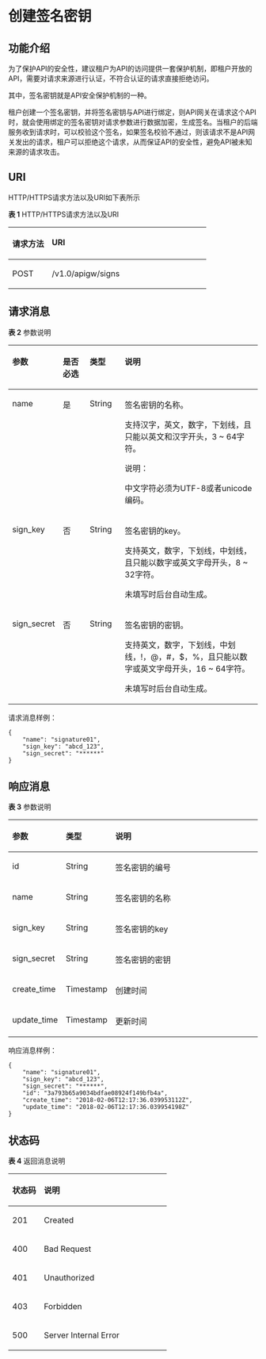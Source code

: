# 创建签名密钥<a name="ZH-CN_TOPIC_0000001081976139"></a>

## 功能介绍<a name="zh-cn_topic_0118924547_section32899949"></a>

为了保护API的安全性，建议租户为API的访问提供一套保护机制，即租户开放的API，需要对请求来源进行认证，不符合认证的请求直接拒绝访问。

其中，签名密钥就是API安全保护机制的一种。

租户创建一个签名密钥，并将签名密钥与API进行绑定，则API网关在请求这个API时，就会使用绑定的签名密钥对请求参数进行数据加密，生成签名。当租户的后端服务收到请求时，可以校验这个签名，如果签名校验不通过，则该请求不是API网关发出的请求，租户可以拒绝这个请求，从而保证API的安全性，避免API被未知来源的请求攻击。

## URI<a name="zh-cn_topic_0118924547_section27664085"></a>

HTTP/HTTPS请求方法以及URI如下表所示

**表 1**  HTTP/HTTPS请求方法以及URI

<a name="zh-cn_topic_0118924547_table41707817"></a>
<table><thead align="left"><tr id="zh-cn_topic_0118924547_row58843872"><th class="cellrowborder" valign="top" width="20%" id="mcps1.2.3.1.1"><p id="zh-cn_topic_0118924547_p1624321"><a name="zh-cn_topic_0118924547_p1624321"></a><a name="zh-cn_topic_0118924547_p1624321"></a>请求方法</p>
</th>
<th class="cellrowborder" valign="top" width="80%" id="mcps1.2.3.1.2"><p id="zh-cn_topic_0118924547_p64461142"><a name="zh-cn_topic_0118924547_p64461142"></a><a name="zh-cn_topic_0118924547_p64461142"></a>URI</p>
</th>
</tr>
</thead>
<tbody><tr id="zh-cn_topic_0118924547_row53969991"><td class="cellrowborder" valign="top" width="20%" headers="mcps1.2.3.1.1 "><p id="zh-cn_topic_0118924547_p9493182"><a name="zh-cn_topic_0118924547_p9493182"></a><a name="zh-cn_topic_0118924547_p9493182"></a>POST</p>
</td>
<td class="cellrowborder" valign="top" width="80%" headers="mcps1.2.3.1.2 "><p id="zh-cn_topic_0118924547_p30750240"><a name="zh-cn_topic_0118924547_p30750240"></a><a name="zh-cn_topic_0118924547_p30750240"></a>/v1.0/apigw/signs</p>
</td>
</tr>
</tbody>
</table>

## 请求消息<a name="zh-cn_topic_0118924547_section47650173"></a>

**表 2**  参数说明

<a name="zh-cn_topic_0118924547_table2564886"></a>
<table><thead align="left"><tr id="zh-cn_topic_0118924547_row39382573"><th class="cellrowborder" valign="top" width="17.169999999999998%" id="mcps1.2.5.1.1"><p id="zh-cn_topic_0118924547_p35871824"><a name="zh-cn_topic_0118924547_p35871824"></a><a name="zh-cn_topic_0118924547_p35871824"></a><strong id="zh-cn_topic_0118924547_b54410961"><a name="zh-cn_topic_0118924547_b54410961"></a><a name="zh-cn_topic_0118924547_b54410961"></a>参数</strong></p>
</th>
<th class="cellrowborder" valign="top" width="11.110000000000001%" id="mcps1.2.5.1.2"><p id="zh-cn_topic_0118924547_p45211703"><a name="zh-cn_topic_0118924547_p45211703"></a><a name="zh-cn_topic_0118924547_p45211703"></a><strong id="zh-cn_topic_0118924547_b255714485613"><a name="zh-cn_topic_0118924547_b255714485613"></a><a name="zh-cn_topic_0118924547_b255714485613"></a>是否必选</strong></p>
</th>
<th class="cellrowborder" valign="top" width="14.14%" id="mcps1.2.5.1.3"><p id="zh-cn_topic_0118924547_p8879947"><a name="zh-cn_topic_0118924547_p8879947"></a><a name="zh-cn_topic_0118924547_p8879947"></a><strong id="zh-cn_topic_0118924547_b12810666"><a name="zh-cn_topic_0118924547_b12810666"></a><a name="zh-cn_topic_0118924547_b12810666"></a>类型</strong></p>
</th>
<th class="cellrowborder" valign="top" width="57.58%" id="mcps1.2.5.1.4"><p id="zh-cn_topic_0118924547_p31031046"><a name="zh-cn_topic_0118924547_p31031046"></a><a name="zh-cn_topic_0118924547_p31031046"></a><strong id="zh-cn_topic_0118924547_b10843966"><a name="zh-cn_topic_0118924547_b10843966"></a><a name="zh-cn_topic_0118924547_b10843966"></a>说明</strong></p>
</th>
</tr>
</thead>
<tbody><tr id="zh-cn_topic_0118924547_row5946028"><td class="cellrowborder" valign="top" width="17.169999999999998%" headers="mcps1.2.5.1.1 "><p id="zh-cn_topic_0118924547_p11866226"><a name="zh-cn_topic_0118924547_p11866226"></a><a name="zh-cn_topic_0118924547_p11866226"></a>name</p>
</td>
<td class="cellrowborder" valign="top" width="11.110000000000001%" headers="mcps1.2.5.1.2 "><p id="zh-cn_topic_0118924547_p21640249"><a name="zh-cn_topic_0118924547_p21640249"></a><a name="zh-cn_topic_0118924547_p21640249"></a>是</p>
</td>
<td class="cellrowborder" valign="top" width="14.14%" headers="mcps1.2.5.1.3 "><p id="zh-cn_topic_0118924547_p8029736"><a name="zh-cn_topic_0118924547_p8029736"></a><a name="zh-cn_topic_0118924547_p8029736"></a>String</p>
</td>
<td class="cellrowborder" valign="top" width="57.58%" headers="mcps1.2.5.1.4 "><p id="zh-cn_topic_0118924547_p46428904"><a name="zh-cn_topic_0118924547_p46428904"></a><a name="zh-cn_topic_0118924547_p46428904"></a>签名密钥的名称。</p>
<p id="zh-cn_topic_0118924547_p23804074"><a name="zh-cn_topic_0118924547_p23804074"></a><a name="zh-cn_topic_0118924547_p23804074"></a>支持汉字，英文，数字，下划线，且只能以英文和汉字开头，3 ~ 64字符。</p>
<div class="note" id="zh-cn_topic_0118924547_note1389815157433"><a name="zh-cn_topic_0118924547_note1389815157433"></a><a name="zh-cn_topic_0118924547_note1389815157433"></a><span class="notetitle"> 说明： </span><div class="notebody"><p id="zh-cn_topic_0118924547_p108991115154319"><a name="zh-cn_topic_0118924547_p108991115154319"></a><a name="zh-cn_topic_0118924547_p108991115154319"></a>中文字符必须为UTF-8或者unicode编码。</p>
</div></div>
</td>
</tr>
<tr id="zh-cn_topic_0118924547_row826071"><td class="cellrowborder" valign="top" width="17.169999999999998%" headers="mcps1.2.5.1.1 "><p id="zh-cn_topic_0118924547_p66911810"><a name="zh-cn_topic_0118924547_p66911810"></a><a name="zh-cn_topic_0118924547_p66911810"></a>sign_key</p>
</td>
<td class="cellrowborder" valign="top" width="11.110000000000001%" headers="mcps1.2.5.1.2 "><p id="zh-cn_topic_0118924547_p51147542"><a name="zh-cn_topic_0118924547_p51147542"></a><a name="zh-cn_topic_0118924547_p51147542"></a>否</p>
</td>
<td class="cellrowborder" valign="top" width="14.14%" headers="mcps1.2.5.1.3 "><p id="zh-cn_topic_0118924547_p49310201"><a name="zh-cn_topic_0118924547_p49310201"></a><a name="zh-cn_topic_0118924547_p49310201"></a>String</p>
</td>
<td class="cellrowborder" valign="top" width="57.58%" headers="mcps1.2.5.1.4 "><p id="zh-cn_topic_0118924547_p34703382"><a name="zh-cn_topic_0118924547_p34703382"></a><a name="zh-cn_topic_0118924547_p34703382"></a>签名密钥的key。</p>
<p id="zh-cn_topic_0118924547_p65832877"><a name="zh-cn_topic_0118924547_p65832877"></a><a name="zh-cn_topic_0118924547_p65832877"></a>支持英文，数字，下划线，中划线，且只能以数字或英文字母开头，8 ~ 32字符。</p>
<p id="zh-cn_topic_0118924547_p9329870"><a name="zh-cn_topic_0118924547_p9329870"></a><a name="zh-cn_topic_0118924547_p9329870"></a>未填写时后台自动生成。</p>
</td>
</tr>
<tr id="zh-cn_topic_0118924547_row16859971"><td class="cellrowborder" valign="top" width="17.169999999999998%" headers="mcps1.2.5.1.1 "><p id="zh-cn_topic_0118924547_p23480388"><a name="zh-cn_topic_0118924547_p23480388"></a><a name="zh-cn_topic_0118924547_p23480388"></a>sign_secret</p>
</td>
<td class="cellrowborder" valign="top" width="11.110000000000001%" headers="mcps1.2.5.1.2 "><p id="zh-cn_topic_0118924547_p22863307"><a name="zh-cn_topic_0118924547_p22863307"></a><a name="zh-cn_topic_0118924547_p22863307"></a>否</p>
</td>
<td class="cellrowborder" valign="top" width="14.14%" headers="mcps1.2.5.1.3 "><p id="zh-cn_topic_0118924547_p39988541"><a name="zh-cn_topic_0118924547_p39988541"></a><a name="zh-cn_topic_0118924547_p39988541"></a>String</p>
</td>
<td class="cellrowborder" valign="top" width="57.58%" headers="mcps1.2.5.1.4 "><p id="zh-cn_topic_0118924547_p15760103411438"><a name="zh-cn_topic_0118924547_p15760103411438"></a><a name="zh-cn_topic_0118924547_p15760103411438"></a>签名密钥的密钥。</p>
<p id="zh-cn_topic_0118924547_p17846404"><a name="zh-cn_topic_0118924547_p17846404"></a><a name="zh-cn_topic_0118924547_p17846404"></a>支持英文，数字，下划线，中划线，!，@，#，$，%，且只能以数字或英文字母开头，16 ~ 64字符。</p>
<p id="zh-cn_topic_0118924547_p182071619113719"><a name="zh-cn_topic_0118924547_p182071619113719"></a><a name="zh-cn_topic_0118924547_p182071619113719"></a>未填写时后台自动生成。</p>
</td>
</tr>
</tbody>
</table>

请求消息样例：

```
{
	"name": "signature01",
	"sign_key": "abcd_123",
	"sign_secret": "******"
}
```

## 响应消息<a name="zh-cn_topic_0118924547_section34458777"></a>

**表 3**  参数说明

<a name="zh-cn_topic_0118924547_table20176688"></a>
<table><thead align="left"><tr id="zh-cn_topic_0118924547_row48802096"><th class="cellrowborder" valign="top" width="18.18%" id="mcps1.2.4.1.1"><p id="zh-cn_topic_0118924547_p60655680"><a name="zh-cn_topic_0118924547_p60655680"></a><a name="zh-cn_topic_0118924547_p60655680"></a>参数</p>
</th>
<th class="cellrowborder" valign="top" width="16.16%" id="mcps1.2.4.1.2"><p id="zh-cn_topic_0118924547_p60358653"><a name="zh-cn_topic_0118924547_p60358653"></a><a name="zh-cn_topic_0118924547_p60358653"></a>类型</p>
</th>
<th class="cellrowborder" valign="top" width="65.66%" id="mcps1.2.4.1.3"><p id="zh-cn_topic_0118924547_p45152596"><a name="zh-cn_topic_0118924547_p45152596"></a><a name="zh-cn_topic_0118924547_p45152596"></a>说明</p>
</th>
</tr>
</thead>
<tbody><tr id="zh-cn_topic_0118924547_row32899729"><td class="cellrowborder" valign="top" width="18.18%" headers="mcps1.2.4.1.1 "><p id="zh-cn_topic_0118924547_p47632363"><a name="zh-cn_topic_0118924547_p47632363"></a><a name="zh-cn_topic_0118924547_p47632363"></a>id</p>
</td>
<td class="cellrowborder" valign="top" width="16.16%" headers="mcps1.2.4.1.2 "><p id="zh-cn_topic_0118924547_p33016177"><a name="zh-cn_topic_0118924547_p33016177"></a><a name="zh-cn_topic_0118924547_p33016177"></a>String</p>
</td>
<td class="cellrowborder" valign="top" width="65.66%" headers="mcps1.2.4.1.3 "><p id="zh-cn_topic_0118924547_p57064717"><a name="zh-cn_topic_0118924547_p57064717"></a><a name="zh-cn_topic_0118924547_p57064717"></a>签名密钥的编号</p>
</td>
</tr>
<tr id="zh-cn_topic_0118924547_row43820405"><td class="cellrowborder" valign="top" width="18.18%" headers="mcps1.2.4.1.1 "><p id="zh-cn_topic_0118924547_p59791946"><a name="zh-cn_topic_0118924547_p59791946"></a><a name="zh-cn_topic_0118924547_p59791946"></a>name</p>
</td>
<td class="cellrowborder" valign="top" width="16.16%" headers="mcps1.2.4.1.2 "><p id="zh-cn_topic_0118924547_p11309480"><a name="zh-cn_topic_0118924547_p11309480"></a><a name="zh-cn_topic_0118924547_p11309480"></a>String</p>
</td>
<td class="cellrowborder" valign="top" width="65.66%" headers="mcps1.2.4.1.3 "><p id="zh-cn_topic_0118924547_p43652662"><a name="zh-cn_topic_0118924547_p43652662"></a><a name="zh-cn_topic_0118924547_p43652662"></a>签名密钥的名称</p>
</td>
</tr>
<tr id="zh-cn_topic_0118924547_row57329638"><td class="cellrowborder" valign="top" width="18.18%" headers="mcps1.2.4.1.1 "><p id="zh-cn_topic_0118924547_p13189120"><a name="zh-cn_topic_0118924547_p13189120"></a><a name="zh-cn_topic_0118924547_p13189120"></a>sign_key</p>
</td>
<td class="cellrowborder" valign="top" width="16.16%" headers="mcps1.2.4.1.2 "><p id="zh-cn_topic_0118924547_p61685790"><a name="zh-cn_topic_0118924547_p61685790"></a><a name="zh-cn_topic_0118924547_p61685790"></a>String</p>
</td>
<td class="cellrowborder" valign="top" width="65.66%" headers="mcps1.2.4.1.3 "><p id="zh-cn_topic_0118924547_p30493097"><a name="zh-cn_topic_0118924547_p30493097"></a><a name="zh-cn_topic_0118924547_p30493097"></a>签名密钥的key</p>
</td>
</tr>
<tr id="zh-cn_topic_0118924547_row6002418"><td class="cellrowborder" valign="top" width="18.18%" headers="mcps1.2.4.1.1 "><p id="zh-cn_topic_0118924547_p16433867"><a name="zh-cn_topic_0118924547_p16433867"></a><a name="zh-cn_topic_0118924547_p16433867"></a>sign_secret</p>
</td>
<td class="cellrowborder" valign="top" width="16.16%" headers="mcps1.2.4.1.2 "><p id="zh-cn_topic_0118924547_p56074820"><a name="zh-cn_topic_0118924547_p56074820"></a><a name="zh-cn_topic_0118924547_p56074820"></a>String</p>
</td>
<td class="cellrowborder" valign="top" width="65.66%" headers="mcps1.2.4.1.3 "><p id="zh-cn_topic_0118924547_p45766533"><a name="zh-cn_topic_0118924547_p45766533"></a><a name="zh-cn_topic_0118924547_p45766533"></a>签名密钥的密钥</p>
</td>
</tr>
<tr id="zh-cn_topic_0118924547_row9245616"><td class="cellrowborder" valign="top" width="18.18%" headers="mcps1.2.4.1.1 "><p id="zh-cn_topic_0118924547_p10697457"><a name="zh-cn_topic_0118924547_p10697457"></a><a name="zh-cn_topic_0118924547_p10697457"></a>create_time</p>
</td>
<td class="cellrowborder" valign="top" width="16.16%" headers="mcps1.2.4.1.2 "><p id="zh-cn_topic_0118924547_p61187727"><a name="zh-cn_topic_0118924547_p61187727"></a><a name="zh-cn_topic_0118924547_p61187727"></a>Timestamp</p>
</td>
<td class="cellrowborder" valign="top" width="65.66%" headers="mcps1.2.4.1.3 "><p id="zh-cn_topic_0118924547_p57258865"><a name="zh-cn_topic_0118924547_p57258865"></a><a name="zh-cn_topic_0118924547_p57258865"></a>创建时间</p>
</td>
</tr>
<tr id="zh-cn_topic_0118924547_row45567744"><td class="cellrowborder" valign="top" width="18.18%" headers="mcps1.2.4.1.1 "><p id="zh-cn_topic_0118924547_p67108611"><a name="zh-cn_topic_0118924547_p67108611"></a><a name="zh-cn_topic_0118924547_p67108611"></a>update_time</p>
</td>
<td class="cellrowborder" valign="top" width="16.16%" headers="mcps1.2.4.1.2 "><p id="zh-cn_topic_0118924547_p67088448"><a name="zh-cn_topic_0118924547_p67088448"></a><a name="zh-cn_topic_0118924547_p67088448"></a>Timestamp</p>
</td>
<td class="cellrowborder" valign="top" width="65.66%" headers="mcps1.2.4.1.3 "><p id="zh-cn_topic_0118924547_p65455197"><a name="zh-cn_topic_0118924547_p65455197"></a><a name="zh-cn_topic_0118924547_p65455197"></a>更新时间</p>
</td>
</tr>
</tbody>
</table>

响应消息样例：

```
{
	"name": "signature01",
	"sign_key": "abcd_123",
	"sign_secret": "******",
	"id": "3a793b65a9034bdfae08924f149bfb4a",
	"create_time": "2018-02-06T12:17:36.039953112Z",
	"update_time": "2018-02-06T12:17:36.039954198Z"
}
```

## 状态码<a name="zh-cn_topic_0118924547_section26198374"></a>

**表 4**  返回消息说明

<a name="zh-cn_topic_0118924547_table48963168"></a>
<table><thead align="left"><tr id="zh-cn_topic_0118924547_row42034035"><th class="cellrowborder" valign="top" width="20%" id="mcps1.2.3.1.1"><p id="zh-cn_topic_0118924547_p49313649"><a name="zh-cn_topic_0118924547_p49313649"></a><a name="zh-cn_topic_0118924547_p49313649"></a>状态码</p>
</th>
<th class="cellrowborder" valign="top" width="80%" id="mcps1.2.3.1.2"><p id="zh-cn_topic_0118924547_p46407939"><a name="zh-cn_topic_0118924547_p46407939"></a><a name="zh-cn_topic_0118924547_p46407939"></a>说明</p>
</th>
</tr>
</thead>
<tbody><tr id="zh-cn_topic_0118924547_row8520349"><td class="cellrowborder" valign="top" width="20%" headers="mcps1.2.3.1.1 "><p id="zh-cn_topic_0118924547_p19059693"><a name="zh-cn_topic_0118924547_p19059693"></a><a name="zh-cn_topic_0118924547_p19059693"></a>201</p>
</td>
<td class="cellrowborder" valign="top" width="80%" headers="mcps1.2.3.1.2 "><p id="zh-cn_topic_0118924547_p331318"><a name="zh-cn_topic_0118924547_p331318"></a><a name="zh-cn_topic_0118924547_p331318"></a>Created</p>
</td>
</tr>
<tr id="zh-cn_topic_0118924547_row2981863"><td class="cellrowborder" valign="top" width="20%" headers="mcps1.2.3.1.1 "><p id="zh-cn_topic_0118924547_p40204311"><a name="zh-cn_topic_0118924547_p40204311"></a><a name="zh-cn_topic_0118924547_p40204311"></a>400</p>
</td>
<td class="cellrowborder" valign="top" width="80%" headers="mcps1.2.3.1.2 "><p id="zh-cn_topic_0118924547_p35323731"><a name="zh-cn_topic_0118924547_p35323731"></a><a name="zh-cn_topic_0118924547_p35323731"></a>Bad Request</p>
</td>
</tr>
<tr id="zh-cn_topic_0118924547_row49478130"><td class="cellrowborder" valign="top" width="20%" headers="mcps1.2.3.1.1 "><p id="zh-cn_topic_0118924547_p48305580"><a name="zh-cn_topic_0118924547_p48305580"></a><a name="zh-cn_topic_0118924547_p48305580"></a>401</p>
</td>
<td class="cellrowborder" valign="top" width="80%" headers="mcps1.2.3.1.2 "><p id="zh-cn_topic_0118924547_p20437927"><a name="zh-cn_topic_0118924547_p20437927"></a><a name="zh-cn_topic_0118924547_p20437927"></a>Unauthorized</p>
</td>
</tr>
<tr id="zh-cn_topic_0118924547_row49723620"><td class="cellrowborder" valign="top" width="20%" headers="mcps1.2.3.1.1 "><p id="zh-cn_topic_0118924547_p1081443"><a name="zh-cn_topic_0118924547_p1081443"></a><a name="zh-cn_topic_0118924547_p1081443"></a>403</p>
</td>
<td class="cellrowborder" valign="top" width="80%" headers="mcps1.2.3.1.2 "><p id="zh-cn_topic_0118924547_p20488054"><a name="zh-cn_topic_0118924547_p20488054"></a><a name="zh-cn_topic_0118924547_p20488054"></a>Forbidden</p>
</td>
</tr>
<tr id="zh-cn_topic_0118924547_row50174763"><td class="cellrowborder" valign="top" width="20%" headers="mcps1.2.3.1.1 "><p id="zh-cn_topic_0118924547_p37623992"><a name="zh-cn_topic_0118924547_p37623992"></a><a name="zh-cn_topic_0118924547_p37623992"></a>500</p>
</td>
<td class="cellrowborder" valign="top" width="80%" headers="mcps1.2.3.1.2 "><p id="zh-cn_topic_0118924547_p6744143"><a name="zh-cn_topic_0118924547_p6744143"></a><a name="zh-cn_topic_0118924547_p6744143"></a>Server Internal Error</p>
</td>
</tr>
</tbody>
</table>

